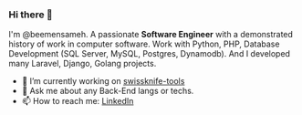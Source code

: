 ### Hi there 👋
I'm @beemensameh. A passionate **Software Engineer** with a demonstrated history of work in computer software. Work with Python, PHP, Database Development (SQL Server, MySQL, Postgres, Dynamodb). And I developed many Laravel, Django, Golang projects.

- 🔭 I’m currently working on [swissknife-tools](https://github.com/beemensameh/swissknife-tools)
- 💬 Ask me about any Back-End langs or techs.
- 📫 How to reach me: [LinkedIn](https://www.linkedin.com/in/beemensameh/)
